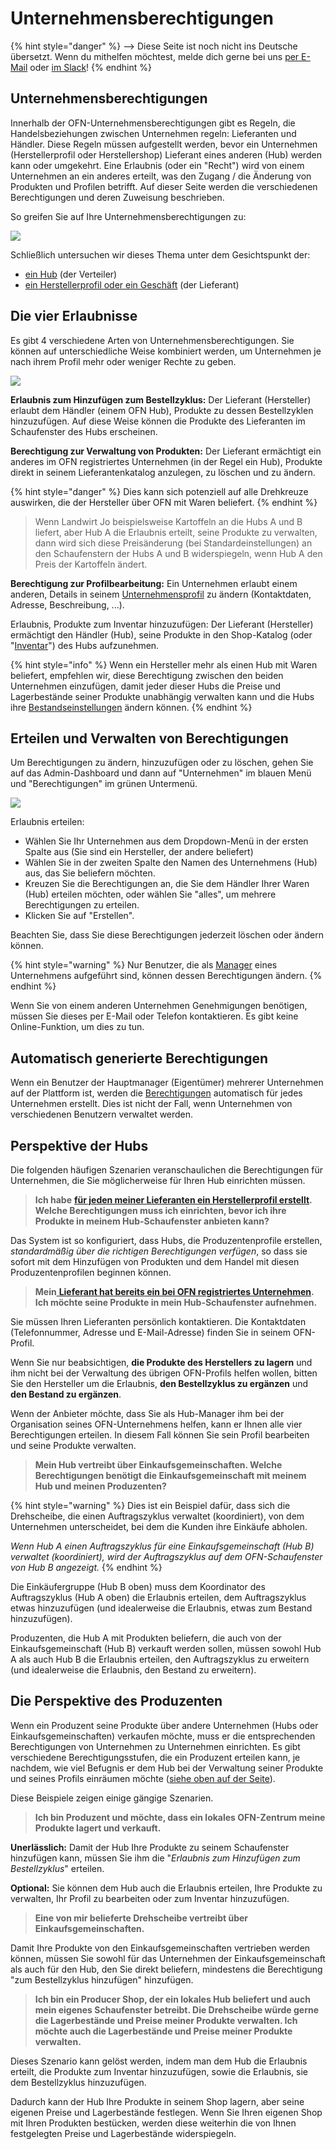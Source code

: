 # Unternehmensberechtigungen

{% hint style="danger" %}
<img src="https://firebasestorage.googleapis.com/v0/b/gitbook-28427.appspot.com/o/assets%2F-L9rgk4wEweX_zxXIzmW%2F-LpeYcYHvFT89zDzVlG4%2F-LpeZq2i0oaAbNYfYfu5%2FCapture%20du%202019-09-26%2000-38-19.png?alt=media&#x26;token=aef3eea2-4d60-4d24-99ec-6edbda36b45c" alt="" data-size="line">-->​<img src="https://firebasestorage.googleapis.com/v0/b/gitbook-28427.appspot.com/o/assets%2F-L9rgk4wEweX_zxXIzmW%2F-MdHZQzZkj-9uNA4c3qD%2F-MdIF6yxdsNWC5BK3awW%2FFlagge%20Deutschland.jpg?alt=media&#x26;token=9bbe895b-2aa1-40da-8221-01fb74558b92" alt="" data-size="line"> Diese Seite ist noch nicht ins Deutsche übersetzt. Wenn du mithelfen möchtest, melde dich gerne bei uns [per E-Mail](mailto:konrad@openfoodnetwork.de) oder [im Slack](https://join.slack.com/t/openfoodnetwork/shared\_invite/zt-9sjkjdlu-r02kUMP1zbrTgUhZhYPF\~A)!
{% endhint %}

## Unternehmensberechtigungen&#x20;

Innerhalb der OFN-Unternehmensberechtigungen gibt es Regeln, die Handelsbeziehungen zwischen Unternehmen regeln: Lieferanten und Händler. Diese Regeln müssen aufgestellt werden, bevor ein Unternehmen (Herstellerprofil oder Herstellershop) Lieferant eines anderen (Hub) werden kann oder umgekehrt. Eine Erlaubnis (oder ein "Recht") wird von einem Unternehmen an ein anderes erteilt, was den Zugang / die Änderung von Produkten und Profilen betrifft. Auf dieser Seite werden die verschiedenen Berechtigungen und deren Zuweisung beschrieben.

So greifen Sie auf Ihre Unternehmensberechtigungen zu:

![](../../.gitbook/assets/permissions.gif)

Schließlich untersuchen wir dieses Thema unter dem Gesichtspunkt der:

* [ein Hub](enterprise-to-enterprise-permissions-e2es.md#perspektive-der-hubs) (der Verteiler)
* [ein Herstellerprofil oder ein Geschäft](enterprise-to-enterprise-permissions-e2es.md#die-perspektive-des-produzenten) (der Lieferant)

## Die vier Erlaubnisse

Es gibt 4 verschiedene Arten von Unternehmensberechtigungen. Sie können auf unterschiedliche Weise kombiniert werden, um Unternehmen je nach ihrem Profil mehr oder weniger Rechte zu geben.

![](../../.gitbook/assets/e2emenu2.jpg)

**Erlaubnis zum Hinzufügen zum Bestellzyklus:** Der Lieferant (Hersteller) erlaubt dem Händler (einem OFN Hub), Produkte zu dessen Bestellzyklen hinzuzufügen. Auf diese Weise können die Produkte des Lieferanten im Schaufenster des Hubs erscheinen.

**Berechtigung zur Verwaltung von Produkten:** Der Lieferant ermächtigt ein anderes im OFN registriertes Unternehmen (in der Regel ein Hub), Produkte direkt in seinem Lieferantenkatalog anzulegen, zu löschen und zu ändern.

{% hint style="danger" %}
Dies kann sich potenziell auf alle Drehkreuze auswirken, die der Hersteller über OFN mit Waren beliefert.
{% endhint %}

> Wenn Landwirt Jo beispielsweise Kartoffeln an die Hubs A und B liefert, aber Hub A die Erlaubnis erteilt, seine Produkte zu verwalten, dann wird sich diese Preisänderung (bei Standardeinstellungen) an den Schaufenstern der Hubs A und B widerspiegeln, wenn Hub A den Preis der Kartoffeln ändert.

**Berechtigung zur Profilbearbeitung:** Ein Unternehmen erlaubt einem anderen, Details in seinem [Unternehmensprofil](./) zu ändern (Kontaktdaten, Adresse, Beschreibung, ...).

Erlaubnis, Produkte zum Inventar hinzuzufügen: Der Lieferant (Hersteller) ermächtigt den Händler (Hub), seine Produkte in den Shop-Katalog (oder "[Inventar](../products-1/inventory-tool.md)") des Hubs aufzunehmen.

{% hint style="info" %}
Wenn ein Hersteller mehr als einen Hub mit Waren beliefert, empfehlen wir, diese Berechtigung zwischen den beiden Unternehmen einzufügen, damit jeder dieser Hubs die Preise und Lagerbestände seiner Produkte unabhängig verwalten kann und die Hubs ihre [Bestandseinstellungen](enterprise-settings.md#inventar-einstellungen) ändern können.
{% endhint %}

## Erteilen und Verwalten von Berechtigungen

Um Berechtigungen zu ändern, hinzuzufügen oder zu löschen, gehen Sie auf das Admin-Dashboard und dann auf "Unternehmen" im blauen Menü und "Berechtigungen" im grünen Untermenü.

![](../../.gitbook/assets/e2emenu.jpg)

Erlaubnis erteilen:

* Wählen Sie Ihr Unternehmen aus dem Dropdown-Menü in der ersten Spalte aus (Sie sind ein Hersteller, der andere beliefert)
* Wählen Sie in der zweiten Spalte den Namen des Unternehmens (Hub) aus, das Sie beliefern möchten.
* Kreuzen Sie die Berechtigungen an, die Sie dem Händler Ihrer Waren (Hub) erteilen möchten, oder wählen Sie "alles", um mehrere Berechtigungen zu erteilen.
* Klicken Sie auf "Erstellen".

&#x20;Beachten Sie, dass Sie diese Berechtigungen jederzeit löschen oder ändern können.

{% hint style="warning" %}
Nur Benutzer, die als [Manager](enterprise-settings.md#benutzer) eines Unternehmens aufgeführt sind, können dessen Berechtigungen ändern.
{% endhint %}

Wenn Sie von einem anderen Unternehmen Genehmigungen benötigen, müssen Sie dieses per E-Mail oder Telefon kontaktieren. Es gibt keine Online-Funktion, um dies zu tun.

## Automatisch generierte Berechtigungen

Wenn ein Benutzer der Hauptmanager (Eigentümer) mehrerer Unternehmen auf der Plattform ist, werden die [Berechtigungen](enterprise-to-enterprise-permissions-e2es.md#die-vier-erlaubnisse) automatisch für jedes Unternehmen erstellt. Dies ist nicht der Fall, wenn Unternehmen von verschiedenen Benutzern verwaltet werden.

## Perspektive der Hubs

Die folgenden häufigen Szenarien veranschaulichen die Berechtigungen für Unternehmen, die Sie möglicherweise für Ihren Hub einrichten müssen.

> **Ich habe** [**für jeden meiner Lieferanten ein Herstellerprofil erstellt**](create-or-connect-with-your-supplying-producers.md#der-lieferant-verfuegt-nicht-ueber-ein-ofn-profil.)**. Welche Berechtigungen muss ich einrichten, bevor ich ihre Produkte in meinem Hub-Schaufenster anbieten kann?**

Das System ist so konfiguriert, dass Hubs, die Produzentenprofile erstellen, _standardmäßig über die richtigen Berechtigungen verfügen_, so dass sie sofort mit dem Hinzufügen von Produkten und dem Handel mit diesen Produzentenprofilen beginnen können.

> **Mein**[ **Lieferant hat bereits ein bei OFN registriertes Unternehmen**](create-or-connect-with-your-supplying-producers.md#supplyingproducer)**. Ich möchte seine Produkte in mein Hub-Schaufenster aufnehmen.**

Sie müssen Ihren Lieferanten persönlich kontaktieren. Die Kontaktdaten (Telefonnummer, Adresse und E-Mail-Adresse) finden Sie in seinem OFN-Profil.

Wenn Sie nur beabsichtigen, **die Produkte des Herstellers zu lagern** und ihm nicht bei der Verwaltung des übrigen OFN-Profils helfen wollen, bitten Sie den Hersteller um die Erlaubnis, **den Bestellzyklus zu ergänzen** und **den Bestand zu ergänzen**.

Wenn der Anbieter möchte, dass Sie als Hub-Manager ihm bei der Organisation seines OFN-Unternehmens helfen, kann er Ihnen alle vier Berechtigungen erteilen. In diesem Fall können Sie sein Profil bearbeiten und seine Produkte verwalten.

> **Mein Hub vertreibt über Einkaufsgemeinschaften. Welche Berechtigungen benötigt die Einkaufsgemeinschaft mit meinem Hub und meinen Produzenten?**

{% hint style="warning" %}
Dies ist ein Beispiel dafür, dass sich die Drehscheibe, die einen Auftragszyklus verwaltet (koordiniert), von dem Unternehmen unterscheidet, bei dem die Kunden ihre Einkäufe abholen.

_Wenn Hub A einen Auftragszyklus für eine Einkaufsgemeinschaft (Hub B) verwaltet (koordiniert), wird der Auftragszyklus auf dem OFN-Schaufenster von Hub B angezeigt._
{% endhint %}

Die Einkäufergruppe (Hub B oben) muss dem Koordinator des Auftragszyklus (Hub A oben) die Erlaubnis erteilen, dem Auftragszyklus etwas hinzuzufügen (und idealerweise die Erlaubnis, etwas zum Bestand hinzuzufügen).

Produzenten, die Hub A mit Produkten beliefern, die auch von der Einkaufsgemeinschaft (Hub B) verkauft werden sollen, müssen sowohl Hub A als auch Hub B die Erlaubnis erteilen, den Auftragszyklus zu erweitern (und idealerweise die Erlaubnis, den Bestand zu erweitern).

## Die Perspektive des Produzenten

Wenn ein Produzent seine Produkte über andere Unternehmen (Hubs oder Einkaufsgemeinschaften) verkaufen möchte, muss er die entsprechenden Berechtigungen von Unternehmen zu Unternehmen einrichten. Es gibt verschiedene Berechtigungsstufen, die ein Produzent erteilen kann, je nachdem, wie viel Befugnis er dem Hub bei der Verwaltung seiner Produkte und seines Profils einräumen möchte ([siehe oben auf der Seite](enterprise-to-enterprise-permissions-e2es.md#die-vier-erlaubnisse)).

Diese Beispiele zeigen einige gängige Szenarien.

> **Ich bin Produzent und möchte, dass ein lokales OFN-Zentrum meine Produkte lagert und verkauft.**

**Unerlässlich:** Damit der Hub Ihre Produkte zu seinem Schaufenster hinzufügen kann, müssen Sie ihm die "_Erlaubnis zum Hinzufügen zum Bestellzyklus_" erteilen.

**Optional:** Sie können dem Hub auch die Erlaubnis erteilen, Ihre Produkte zu verwalten, Ihr Profil zu bearbeiten oder zum Inventar hinzuzufügen.

> **Eine von mir belieferte Drehscheibe vertreibt über Einkaufsgemeinschaften.**

Damit Ihre Produkte von den Einkaufsgemeinschaften vertrieben werden können, müssen Sie sowohl für das Unternehmen der Einkaufsgemeinschaft als auch für den Hub, den Sie direkt beliefern, mindestens die Berechtigung "zum Bestellzyklus hinzufügen" hinzufügen.

> **Ich bin ein Producer Shop, der ein lokales Hub beliefert und auch mein eigenes Schaufenster betreibt. Die Drehscheibe würde gerne die Lagerbestände und Preise meiner Produkte verwalten. Ich möchte auch die Lagerbestände und Preise meiner Produkte verwalten.**

Dieses Szenario kann gelöst werden, indem man dem Hub die Erlaubnis erteilt, die Produkte zum Inventar hinzuzufügen, sowie die Erlaubnis, sie dem Bestellzyklus hinzuzufügen.

Dadurch kann der Hub Ihre Produkte in seinem Shop lagern, aber seine eigenen Preise und Lagerbestände festlegen. Wenn Sie Ihren eigenen Shop mit Ihren Produkten bestücken, werden diese weiterhin die von Ihnen festgelegten Preise und Lagerbestände widerspiegeln.
